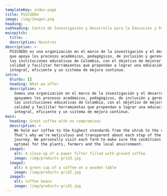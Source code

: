 ```yaml
---
templateKey: index-page
title: PSICOEDU
image: /img/Imagen.png
heading: .
subheading: Centro de Investigación y Desarrollo para la Educación y Psicopedagogía
mainpitch:
  title: .
  description: Nosotros
description: >-
  PSICOEDU es una organización en el marco de la investigación y el desarrollo
  que apoya los procesos académicos, pedagógicos, de inclusión y gerenciales en
  las instituciones educativas de Colombia, con el objetivo de mejorar su
  calidad y facilitar herramientas que propendan a lograr una educación
  integral, eficiente y un sistema de mejora continuo.
intro:
  blurbs: []
  heading: What we offer
  description: >
    Somos una organización en el marco de la investigación y el desarrollo que
    apoyamos los procesos académicos, pedagógicos, de inclusión y gerenciales en
    las instituciones educativas de Colombia, con el objetivo de mejorar su
    calidad y facilitar herramientas que propendan a lograr una educación
    integral, eficiente y un sistema de mejora continuo.
main:
  heading: Great coffee with no compromises
  description: >
    We hold our coffee to the highest standards from the shrub to the cup.
    That’s why we’re meticulous and transparent about each step of the coffee’s
    journey. We personally visit each farm to make sure the conditions are
    optimal for the plants, farmers and the local environment.
  image1:
    alt: A close-up of a paper filter filled with ground coffee
    image: /img/products-grid3.jpg
  image2:
    alt: A green cup of a coffee on a wooden table
    image: /img/products-grid2.jpg
  image3:
    alt: Coffee beans
    image: /img/products-grid1.jpg
---
```


